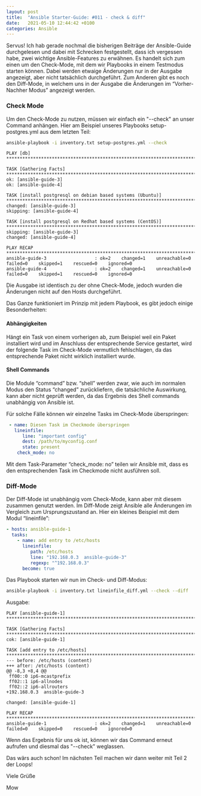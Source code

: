 ```yaml
---
layout: post
title:  "Ansible Starter-Guide: #011 - check & diff"
date:   2021-05-10 12:44:42 +0100
categories: Ansible
---
```


Servus! Ich hab gerade nochmal die bisherigen Beiträge der Ansible-Guide durchgelesen und dabei mit Schrecken festgestellt, dass ich vergessen habe, zwei wichtige Ansible-Features zu erwähnen. Es handelt sich zum einen um den Check-Mode, mit dem wir Playbooks in einem Testmodus starten können. Dabei werden etwaige Änderungen nur in der Ausgabe angezeigt, aber nicht tatsächlich durchgeführt. Zum Anderen gibt es noch den Diff-Mode, in welchem uns in der Ausgabe die Änderungen im “Vorher-Nachher Modus” angezeigt werden.

### Check Mode

Um den Check-Mode zu nutzen, müssen wir einfach ein "--check" an unser Command anhängen. Hier am Beispiel unseres Playbooks setup-postgres.yml aus dem letzten
Teil:

```bash
ansible-playbook -i inventory.txt setup-postgres.yml --check
```
```
PLAY [db] ********************************************************************************************************************************************************

TASK [Gathering Facts] **************************************************************************************************************************************************
ok: [ansible-guide-3]
ok: [ansible-guide-4]

TASK [install postgresql on debian based systems (Ubuntu)] **************************************************************************************************************
changed: [ansible-guide-3]
skipping: [ansible-guide-4]

TASK [install postgresql on Redhat based systems (CentOS)] **************************************************************************************************************
skipping: [ansible-guide-3]
changed: [ansible-guide-4]

PLAY RECAP **************************************************************************************************************************************************************
ansible-guide-3                  : ok=2    changed=1    unreachable=0    failed=0    skipped=1    rescued=0    ignored=0 
ansible-guide-4                  : ok=2    changed=1    unreachable=0    failed=0    skipped=1    rescued=0    ignored=0 
```       

<!-- excerpt-end -->

Die Ausgabe ist identisch zu der ohne Check-Mode, jedoch wurden die Änderungen nicht auf den Hosts durchgeführt.

Das Ganze funktioniert im Prinzip mit jedem Playbook, es gibt jedoch einige Besonderheiten:

#### Abhängigkeiten
Hängt ein Task von einem vorherigen ab, zum Beispiel weil ein Paket installiert wird und im Anschluss der entsprechende Service gestartet, wird der folgende Task im Check-Mode vermutlich fehlschlagen, da das entsprechende Paket nicht wirklich installiert wurde.

#### Shell Commands
Die Module “command” bzw. “shell” werden zwar, wie auch im normalen Modus den Status “changed” zurückliefern, die tatsächliche Auswirkung, kann aber nicht geprüft werden, da das Ergebnis des Shell commands unabhängig von Ansible ist.

Für solche Fälle können wir einzelne Tasks im Check-Mode überspringen:
```yaml
 - name: Diesen Task im Checkmode überspringen
   lineinfile:
      line: "important config"
      dest: /path/to/myconfig.conf
      state: present
    check_mode: no
```

Mit dem Task-Parameter “check_mode: no” teilen wir Ansible mit, dass es den entsprechenden Task im Checkmode nicht ausführen soll.

### Diff-Mode
Der Diff-Mode ist unabhängig vom Check-Mode, kann aber mit diesem zusammen genutzt werden. Im Diff-Mode zeigt Ansible alle Änderungen im Vergleich zum Ursprungszustand an. Hier ein kleines Beispiel mit dem Modul “lineinfile”:

```yaml
- hosts: ansible-guide-1
  tasks:
    - name: add entry to /etc/hosts
      lineinfile:
         path: /etc/hosts
         line: "192.168.0.3  ansible-guide-3"
         regexp: "^192.168.0.3"
      become: true
```

Das Playbook starten wir nun im Check- und Diff-Modus:
```bash
ansible-playbook -i inventory.txt lineinfile_diff.yml --check --diff
```
Ausgabe:
```
PLAY [ansible-guide-1] ******************************************************************************************************************

TASK [Gathering Facts] ************************************************************************************************************
cok: [ansible-guide-1]

TASK [add entry to /etc/hosts] ****************************************************************************************************
--- before: /etc/hosts (content)
+++ after: /etc/hosts (content)
@@ -8,3 +8,4 @@
 ff00::0 ip6-mcastprefix
 ff02::1 ip6-allnodes
 ff02::2 ip6-allrouters
+192.168.0.3  ansible-guide-3

changed: [ansible-guide-1]

PLAY RECAP ************************************************************************************************************************
ansible-guide-1                  : ok=2    changed=1    unreachable=0    failed=0    skipped=0    rescued=0    ignored=0   
```

Wenn das Ergebnis für uns ok ist, können wir das Command erneut aufrufen und diesmal das "--check" weglassen.

Das wärs auch schon! Im nächsten Teil machen wir dann weiter mit Teil 2 der Loops!

Viele Grüße

Mow

 
